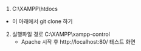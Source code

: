 1. C:\XAMPP\htdocs
  - 이 아래에서 git clone 하기

2. 실행파일 경로
  C:\XAMPP\xampp-control  
    - Apache 시작 후 http://localhost:80/ 테스트 화면

